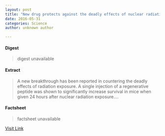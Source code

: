 ```yaml
---
layout: post
title: "New drug protects against the deadly effects of nuclear radiation 24 hours after exposure"
date: 2016-05-31
categories: Science
author: unknown author

---
```



#### Digest
>digest unavailable

#### Extract
>A new breakthrough has been reported in countering the deadly effects of radiation exposure. A single injection of a regenerative peptide was shown to significantly increase survival in mice when given 24 hours after nuclear radiation exposure....

#### Factsheet
>factsheet unavailable

[Visit Link](http://www.sciencedaily.com/releases/2015/08/150821164157.htm)


